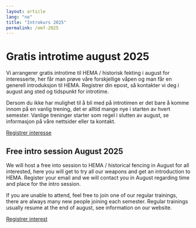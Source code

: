 ```yaml
---
layout: article
lang: "no"
title: "Introkurs 2025"
permalink: /omf-2025
---
```


# Gratis introtime august 2025

Vi arrangerer gratis introtime til HEMA / historisk fekting i august for interesserte, her får man prøve våre
forskjellige våpen og man får en generell introduksjon til HEMA. Registrer din epost, så kontakter vi deg i august ang
sted og tidspunkt for introtime.

Dersom du ikke har mulighet til å bli med på introtimen er det bare å komme innom på en vanlig trening, det er alltid
mange nye i starten av hvert semester. Vanlige treninger starter som regel i slutten av august, se informasjon på våre
nettsider eller ta kontakt.

<div class="center-text spacing-4">
  <a
    class="button-link"
    href="https://forms.gle/xzg1Fxo6NavkxyKN8"
    >Registrer interesse</a
  >
</div>

## Free intro session August 2025

We will host a free into session to HEMA / historical fencing in August for all interested, here you will get to try all
our weapons and get an introduction to HEMA. Register your email and we will contact you in August regarding time and
place for the intro session.

If you are unable to attend, feel free to join one of our regular trainings, there are always many new people joining
each semester. Regular trainings usually resume at the end of august, see information on our website.

<div class="center-text spacing-4">
  <a
    class="button-link"
    href="https://forms.gle/xzg1Fxo6NavkxyKN8"
    >Registrer interest</a
  >
</div>
